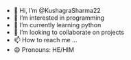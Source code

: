 - 👋 Hi, I’m @KushagraSharma22
- 👀 I’m interested in programming
- 🌱 I’m currently learning python
- 💞️ I’m looking to collaborate on projects
- 📫 How to reach me ...
- 😄 Pronouns: HE/HIM


<!---
KushagraSharma22/KushagraSharma22 is a ✨ special ✨ repository because its `README.md` (this file) appears on your GitHub profile.
You can click the Preview link to take a look at your changes.
--->
